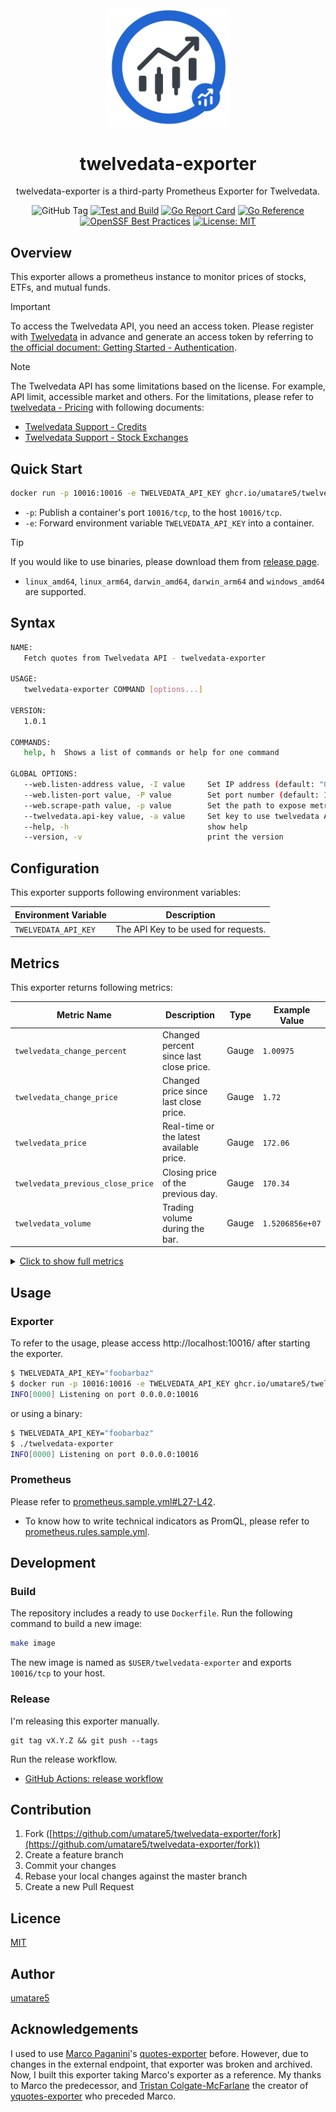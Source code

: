 <div align="center">

<img src="docs/assets/logo.png" width="200px"/>

  <h1>twelvedata-exporter</h1>

  <p>twelvedata-exporter is a third-party Prometheus Exporter for Twelvedata.</p>

  <p>
    <img alt="GitHub Tag" src="https://img.shields.io/github/v/tag/umatare5/twelvedata-exporter?label=Latest%20version" />
    <a href="https://github.com/umatare5/twelvedata-exporter/actions/workflows/go-test-build.yml"><img alt="Test and Build" src="https://github.com/umatare5/twelvedata-exporter/actions/workflows/go-test-build.yml/badge.svg?branch=main" /></a>
    <a href="https://goreportcard.com/badge/github.com/umatare5/twelvedata-exporter"><img alt="Go Report Card" src="https://goreportcard.com/badge/github.com/umatare5/twelvedata-exporter" /></a>
    <a href="https://pkg.go.dev/github.com/umatare5/twelvedata-exporter@main"><img alt="Go Reference" src="https://pkg.go.dev/badge/umatare5/twelvedata-exporter.svg" /></a>
    <a href="https://www.bestpractices.dev/projects/10969"><img alt="OpenSSF Best Practices" src="https://www.bestpractices.dev/projects/10969/badge" /></a>
    <a href="./LICENSE"><img alt="License: MIT" src="https://img.shields.io/badge/License-MIT-yellow.svg" /></a>
  </p>

</div>

## Overview

This exporter allows a prometheus instance to monitor prices of stocks, ETFs, and mutual funds.

> [!Important]
>
> To access the Twelvedata API, you need an access token. Please register with [Twelvedata](https://twelvedata.com/) in advance and generate an access token by referring to [the official document: Getting Started - Authentication](https://twelvedata.com/docs#authentication).

> [!Note]
>
> The Twelvedata API has some limitations based on the license. For example, API limit, accessible market and others. For the limitations, please refer to [twelvedata - Pricing](https://twelvedata.com/pricing) with following documents:
>
> - [Twelvedata Support - Credits](https://support.twelvedata.com/en/articles/5615854-credits)
> - [Twelvedata Support - Stock Exchanges](https://support.twelvedata.com/en/collections/2787973-stock-exchanges)

## Quick Start

```bash
docker run -p 10016:10016 -e TWELVEDATA_API_KEY ghcr.io/umatare5/twelvedata-exporter
```

- `-p`: Publish a container's port `10016/tcp`, to the host `10016/tcp`.
- `-e`: Forward environment variable `TWELVEDATA_API_KEY` into a container.

> [!Tip]
> If you would like to use binaries, please download them from [release page](https://github.com/umatare5/twelvedata-exporter/releases).
>
> - `linux_amd64`, `linux_arm64`, `darwin_amd64`, `darwin_arm64` and `windows_amd64` are supported.

## Syntax

```bash
NAME:
   Fetch quotes from Twelvedata API - twelvedata-exporter

USAGE:
   twelvedata-exporter COMMAND [options...]

VERSION:
   1.0.1

COMMANDS:
   help, h  Shows a list of commands or help for one command

GLOBAL OPTIONS:
   --web.listen-address value, -I value     Set IP address (default: "0.0.0.0")
   --web.listen-port value, -P value        Set port number (default: 10016)
   --web.scrape-path value, -p value        Set the path to expose metrics (default: "/price")
   --twelvedata.api-key value, -a value     Set key to use twelvedata API [$TWELVEDATA_API_KEY]
   --help, -h                               show help
   --version, -v                            print the version
```

## Configuration

This exporter supports following environment variables:

| Environment Variable | Description                          |
| :------------------- | ------------------------------------ |
| `TWELVEDATA_API_KEY` | The API Key to be used for requests. |

## Metrics

This exporter returns following metrics:

| Metric Name                       | Description                              | Type  | Example Value   |
| --------------------------------- | ---------------------------------------- | ----- | --------------- |
| `twelvedata_change_percent`       | Changed percent since last close price.  | Gauge | `1.00975`       |
| `twelvedata_change_price`         | Changed price since last close price.    | Gauge | `1.72`          |
| `twelvedata_price`                | Real-time or the latest available price. | Gauge | `172.06`        |
| `twelvedata_previous_close_price` | Closing price of the previous day.       | Gauge | `170.34`        |
| `twelvedata_volume`               | Trading volume during the bar.           | Gauge | `1.5206856e+07` |

<details><summary><u>Click to show full metrics</u></summary><p>

```plain
# HELP twelvedata_change_percent Changed percent since last close price.
# TYPE twelvedata_change_percent gauge
twelvedata_change_percent{currency="USD",exchange="NASDAQ",name="Alphabet Inc",symbol="GOOGL"} 1.00975
# HELP twelvedata_change_price Changed price since last close price.
# TYPE twelvedata_change_price gauge
twelvedata_change_price{currency="USD",exchange="NASDAQ",name="Alphabet Inc",symbol="GOOGL"} 1.72
# HELP twelvedata_failed_queries_total Count of failed queries
# TYPE twelvedata_failed_queries_total counter
twelvedata_failed_queries_total 0
# HELP twelvedata_previous_close_price Closing price of the previous day.
# TYPE twelvedata_previous_close_price gauge
twelvedata_previous_close_price{currency="USD",exchange="NASDAQ",name="Alphabet Inc",symbol="GOOGL"} 170.34
# HELP twelvedata_price Real-time or the latest available price.
# TYPE twelvedata_price gauge
twelvedata_price{currency="USD",exchange="NASDAQ",name="Alphabet Inc",symbol="GOOGL"} 172.06
# HELP twelvedata_queries_total Count of completed queries
# TYPE twelvedata_queries_total counter
twelvedata_queries_total 1
# HELP twelvedata_query_duration_seconds Duration of queries to the upstream API
# TYPE twelvedata_query_duration_seconds summary
twelvedata_query_duration_seconds_sum 0
twelvedata_query_duration_seconds_count 0
# HELP twelvedata_volume Trading volume during the bar.
# TYPE twelvedata_volume gauge
twelvedata_volume{currency="USD",exchange="NASDAQ",name="Alphabet Inc",symbol="GOOGL"} 1.5206856e+07
```

</p></details>

## Usage

### Exporter

To refer to the usage, please access http://localhost:10016/ after starting the exporter.

```bash
$ TWELVEDATA_API_KEY="foobarbaz"
$ docker run -p 10016:10016 -e TWELVEDATA_API_KEY ghcr.io/umatare5/twelvedata-exporter
INFO[0000] Listening on port 0.0.0.0:10016
```

or using a binary:

```bash
$ TWELVEDATA_API_KEY="foobarbaz"
$ ./twelvedata-exporter
INFO[0000] Listening on port 0.0.0.0:10016
```

### Prometheus

Please refer to [prometheus.sample.yml#L27-L42](./prometheus.sample.yml#L27-L42).

- To know how to write technical indicators as PromQL, please refer to [prometheus.rules.sample.yml](./prometheus.rules.sample.yml).

## Development

### Build

The repository includes a ready to use `Dockerfile`. Run the following command to build a new image:

```bash
make image
```

The new image is named as `$USER/twelvedata-exporter` and exports `10016/tcp` to your host.

### Release

I'm releasing this exporter manually.

```shell
git tag vX.Y.Z && git push --tags
```

Run the release workflow.

- [GitHub Actions: release workflow](https://github.com/umatare5/twelvedata-exporter/actions/workflows/release.yaml)

## Contribution

1. Fork ([https://github.com/umatare5/twelvedata-exporter/fork](https://github.com/umatare5/twelvedata-exporter/fork))
2. Create a feature branch
3. Commit your changes
4. Rebase your local changes against the master branch
5. Create a new Pull Request

## Licence

[MIT](LICENSE)

## Author

[umatare5](https://github.com/umatare5)

## Acknowledgements

I used to use [Marco Paganini](https://github.com/marcopaganini)'s [quotes-exporter](https://github.com/marcopaganini/quotes-exporter) before. However, due to changes in the external endpoint, that exporter was broken and archived.
Now, I built this exporter taking Marco's exporter as a reference. My thanks to Marco the predecessor, and [Tristan Colgate-McFarlane](https://github.com/tcolgate) the creator of [yquotes-exporter](https://github.com/tcolgate/yquotes_exporter) who preceded Marco.
